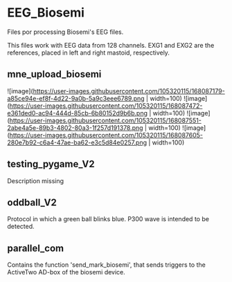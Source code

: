 # EEG_Biosemi
Files por processing Biosemi's EEG files.

This files work with EEG data from 128 channels. EXG1 and EXG2 are the references, placed in left and right mastoid, respectively.

## mne_upload_biosemi

![image](https://user-images.githubusercontent.com/105320115/168087179-a85ce94e-ef8f-4d22-9a0b-5a9c3eee6789.png | width=100)
![image](https://user-images.githubusercontent.com/105320115/168087472-e361ded0-ac94-444d-85cb-6b80152d9b6b.png | width=100)
![image](https://user-images.githubusercontent.com/105320115/168087551-2abe4a5e-89b3-4802-80a3-1f257d191378.png | width=100)
![image](https://user-images.githubusercontent.com/105320115/168087605-280e7b92-c6a4-47ae-ba62-e3c5d84e0257.png | width=100)

## testing_pygame_V2
Description missing

## oddball_V2
Protocol in which a green ball blinks blue. P300 wave is intended to be detected.

## parallel_com
Contains the function 'send_mark_biosemi', that sends triggers to the ActiveTwo AD-box of the biosemi device.
